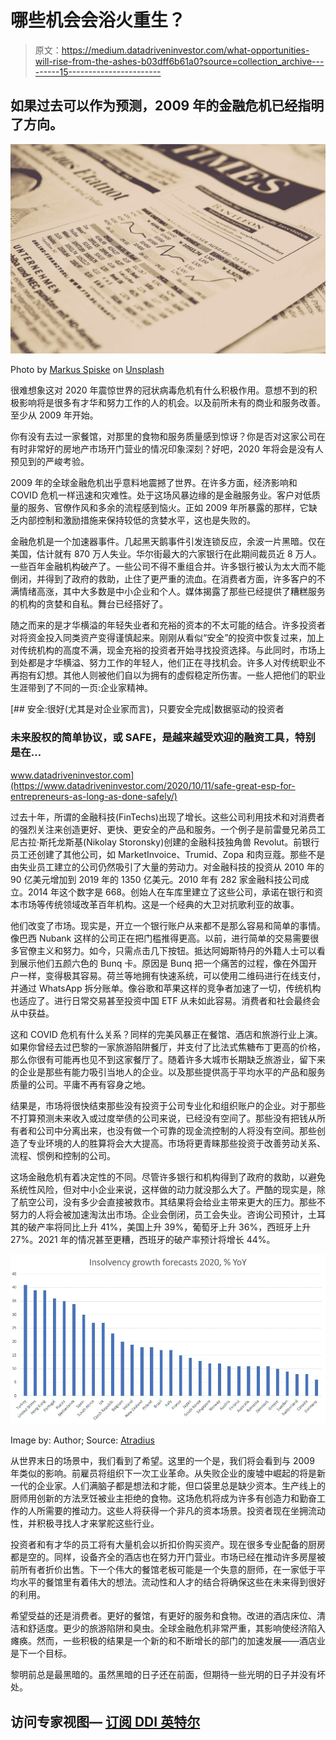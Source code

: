 # 哪些机会会浴火重生？

> 原文：<https://medium.datadriveninvestor.com/what-opportunities-will-rise-from-the-ashes-b03dff6b61a0?source=collection_archive---------15----------------------->

## 如果过去可以作为预测，2009 年的金融危机已经指明了方向。

![](img/254f835a2e5b083d5f5295132f516db7.png)

Photo by [Markus Spiske](https://unsplash.com/@markusspiske?utm_source=medium&utm_medium=referral) on [Unsplash](https://unsplash.com?utm_source=medium&utm_medium=referral)

很难想象这对 2020 年震惊世界的冠状病毒危机有什么积极作用。意想不到的积极影响将是很多有才华和努力工作的人的机会。以及前所未有的商业和服务改善。至少从 2009 年开始。

你有没有去过一家餐馆，对那里的食物和服务质量感到惊讶？你是否对这家公司在有时非常好的房地产市场开门营业的情况印象深刻？好吧，2020 年将会是没有人预见到的严峻考验。

2009 年的全球金融危机出乎意料地震撼了世界。在许多方面，经济影响和 COVID 危机一样迅速和灾难性。处于这场风暴边缘的是金融服务业。客户对低质量的服务、官僚作风和多余的流程感到恼火。正如 2009 年所暴露的那样，它缺乏内部控制和激励措施来保持较低的贪婪水平，这也是失败的。

金融危机是一个加速器事件。几起黑天鹅事件引发连锁反应，余波一片黑暗。仅在美国，估计就有 870 万人失业。华尔街最大的六家银行在此期间裁员近 8 万人。一些百年金融机构破产了。一些公司不得不重组合并。许多银行被认为太大而不能倒闭，并得到了政府的救助，止住了更严重的流血。在消费者方面，许多客户的不满情绪高涨，其中大多数是中小企业和个人。媒体揭露了那些已经提供了糟糕服务的机构的贪婪和自私。舞台已经搭好了。

随之而来的是才华横溢的年轻失业者和充裕的资本的不太可能的结合。许多投资者对将资金投入同类资产变得谨慎起来。刚刚从看似“安全”的投资中恢复过来，加上对传统机构的高度不满，现金充裕的投资者开始寻找投资选择。与此同时，市场上到处都是才华横溢、努力工作的年轻人，他们正在寻找机会。许多人对传统职业不再抱有幻想。其他人则被他们自以为拥有的虚假稳定所伤害。一些人把他们的职业生涯带到了不同的一页:企业家精神。

[](https://www.datadriveninvestor.com/2020/10/11/safe-great-esp-for-entrepreneurs-as-long-as-done-safely/) [## 安全:很好(尤其是对企业家而言)，只要安全完成|数据驱动的投资者

### 未来股权的简单协议，或 SAFE，是越来越受欢迎的融资工具，特别是在…

www.datadriveninvestor.com](https://www.datadriveninvestor.com/2020/10/11/safe-great-esp-for-entrepreneurs-as-long-as-done-safely/) 

过去十年，所谓的金融科技(FinTechs)出现了增长。这些公司利用技术和对消费者的强烈关注来创造更好、更快、更安全的产品和服务。一个例子是前雷曼兄弟员工尼古拉·斯托龙斯基(Nikolay Storonsky)创建的金融科技独角兽 Revolut。前银行员工还创建了其他公司，如 MarketInvoice、Trumid、Zopa 和肉豆蔻。那些不是由失业员工建立的公司仍然吸引了大量的劳动力。对金融科技的投资从 2010 年的 90 亿美元增加到 2019 年的 1350 亿美元。2010 年有 282 家金融科技公司成立。2014 年这个数字是 668。创始人在车库里建立了这些公司，承诺在银行和资本市场等传统领域改革百年机构。这是一个经典的大卫对抗歌利亚的故事。

他们改变了市场。现实是，开立一个银行账户从来都不是那么容易和简单的事情。像巴西 Nubank 这样的公司正在把门槛推得更高。以前，进行简单的交易需要很多官僚主义和努力。如今，只需点击几下按钮。抵达阿姆斯特丹的外籍人士可以看到展示他们五颜六色的 Bunq 卡。原因是 Bunq 把一个痛苦的过程，像在外国开户一样，变得极其容易。荷兰等地拥有快速系统，可以使用二维码进行在线支付，并通过 WhatsApp 拆分账单。像谷歌和苹果这样的竞争者加速了一切，传统机构也适应了。进行日常交易甚至投资中国 ETF 从未如此容易。消费者和社会最终会从中获益。

这和 COVID 危机有什么关系？同样的完美风暴正在餐馆、酒店和旅游行业上演。如果你曾经去过巴黎的一家旅游陷阱餐厅，并支付了比法式焦糖布丁更高的价格，那么你很有可能再也见不到这家餐厅了。随着许多大城市长期缺乏旅游业，留下来的企业是那些有能力吸引当地人的企业。以及那些提供高于平均水平的产品和服务质量的公司。平庸不再有容身之地。

结果是，市场将很快结束那些没有投资于公司专业化和组织账户的企业。对于那些不打算预测未来收入或过度举债的公司来说，已经没有空间了。那些没有把钱从所有者和公司中分离出来，也没有做一个可靠的现金流控制的人将没有空间。那些创造了专业环境的人的胜算将会大大提高。市场将更青睐那些投资于改善劳动关系、流程、惯例和控制的公司。

这场金融危机有着决定性的不同。尽管许多银行和机构得到了政府的救助，以避免系统性风险，但对中小企业来说，这样做的动力就没那么大了。严酷的现实是，除了航空公司，没有多少会直接被救市。其结果将会给业主带来更大的压力。那些不努力的人将会被加速淘汰出市场。企业会倒闭，员工会失业。咨询公司预计，土耳其的破产率将同比上升 41%，美国上升 39%，葡萄牙上升 36%，西班牙上升 27%。2021 年的情况甚至更糟，西班牙的破产率预计将增长 44%。

![](img/432bf8b96b440b06f06533f6926a1065.png)

Image by: Author; Source: [Atradius](https://group.atradius.com/publications/economic-research/2020-insolvencies-forecast-to-jump-due-to-covid-19.html)

从世界末日的场景中，我们看到了希望。这里的一个是，我们将会看到与 2009 年类似的影响。前雇员将组织下一次工业革命。从失败企业的废墟中崛起的将是新一代的企业家。人们满脑子都是想法和才能，但口袋里总是缺少资本。生产线上的厨师用创新的方法烹饪被业主拒绝的食物。这场危机将成为许多有创造力和勤奋工作的人所需要的推动力。这些人将获得一个非凡的资本场景。投资者现在坐拥流动性，并积极寻找人才来掌舵这些行业。

投资者和有才华的员工将有大量机会以折扣价购买资产。现在很多专业配备的厨房都是空的。同样，设备齐全的酒店也在努力开门营业。市场已经在推动许多房屋被前所有者折价出售。下一个伟大的餐馆老板可能是一个失意的厨师，在一家低于平均水平的餐馆里有着伟大的想法。流动性和人才的结合将确保这些在未来得到很好的利用。

希望受益的还是消费者。更好的餐馆，有更好的服务和食物。改进的酒店床位、清洁和舒适度。更少的旅游陷阱和臭虫。全球金融危机非常严重，其影响使经济陷入瘫痪。然而，一些积极的结果是一个新的和不断增长的部门的加速发展——酒店业是下一个目标。

黎明前总是最黑暗的。虽然黑暗的日子还在前面，但期待一些光明的日子并没有坏处。

## 访问专家视图— [订阅 DDI 英特尔](https://datadriveninvestor.com/ddi-intel)